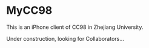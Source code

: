 MyCC98
======

This is an iPhone client of CC98 in Zhejiang University.

Under construction, looking for Collaborators...

